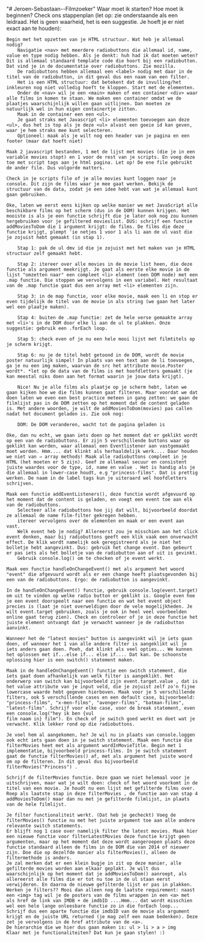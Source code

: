 "# Jeroen-Sebastaan--Filmzoeker" 
Waar moet ik starten? Hoe moet ik beginnen? Check ons stappenplan (let op: zie onderstaande als een leidraad. Het is geen waarheid, het is een suggestie. Je hoeft je er niet exact aan te houden):

    Begin met het opzetten van je HTML structuur. Wat heb je allemaal nodig?
        Navigatie <nav> met meerdere radiobuttons die allemaal id, name, value en type nodig hebben. Als je denkt: huh had ik dat moeten weten? Dit is allemaal standaard template code die hoort bij een radiobutton. Dat vind je in de documentatie over radiobuttons. Zie mozilla.
        De radiobuttons hebben allemaal een <label> nodig met daar in de titel van de radiobutton, in dit geval dus een naam van een filter.
        Het is een HTML structuur: dat betekent dat de invulling/het inkleuren nog niet volledig hoeft te kloppen. Start met de elementen.
        Onder de <nav> wil je een <main> maken of een container <div> waar alle films in komen te staan. We maken een container omdat we de plaatjes waarschijnlijk willen gaan uitlijnen. Dan moeten ze natuurlijk wel in hun eigen containertje zitten.
        Maak in de container een een <ul>.
        Je gaat straks met Javascript <li> elementen toevoegen aan deze <ul>, dus het is top als je deze <ul> alvast een goeie id kan geven, waar je hem straks mee kunt selecteren.
        Optioneel: maak als je wilt nog een header van je pagina en een footer (maar dat hoeft niet)

    Maak 2 javascript bestanden, 1 met de lijst met movies (die je in een variable movies stopt) en 1 voor de rest van je scripts. En voeg deze toe met script tags aan je html pagina. Let op! De ene file gebruikt de ander file. Dus volgorde matters.

    Check in je scripts file of je alle movies kunt loggen naar je console. Dit zijn de films waar je mee gaat werken. Bekijk de structuur van de data, zodat je een idee hebt van wat je allemaal kunt gaan gebruiken.

    Oke, laten we eerst eens kijken op welke manier we met JavaScript alle beschikbare films op het scherm (dus in de DOM) kunnen krijgen. Het mooiste is als je een functie schrijft die je later ook nog zou kunnen hergebruiken voor je gefiltered movieslist. DUS: schrijf een functie addMoviesToDom die 1 argument krijgt: de films. De films die deze functie krijgt, plempt 'ie netjes 1 voor 1 als li aan de ul vast die je zojuist hebt gemaakt (in stap 1).

        Stap 1: pak de ul dmv id die je zojuist met het maken van je HTML structuur zelf gemaakt hebt.

        Stap 2: itereer over alle movies in de movie list heen, die deze functie als argument meekrijgt. Je gaat als eerste elke movie in de lijst "omzetten naar" een compleet <li> element (een DOM node) met een .map functie. Die stoppen we vervolgens in een variabel. Het resultaat van de .map functie gaat dus een array met <li> elementen zijn.

        Stap 3: in de map functie, voor elke movie, maak een li en stop er even tijdelijk de titel van de movie in als string (we gaan het later wel een plaatje maken).

        Stap 4: buiten de .map functie: zet de hele verse gemaakte array met <li>'s in de DOM door elke li aan de ul te plakken. Onze suggestie: gebruik een .forEach loop.

        Stap 5: check even of je nu een hele mooi lijst met filmtitels op je scherm krijgt.

        Stap 6: nu je de titel hebt getoond in de DOM, wordt de movie poster natuurlijk simpel! In plaats van een text aan de li toevoegen, ga je nu een img maken, waarvan de src het attribute movie.Poster wordt*. *let op de data van de films is met hoofdletters gemaakt (je kan meestal niks doen aan het format waarin je jouw data krijgt).

        Nice! Nu je alle films als plaatje op je scherm hebt, laten we gaan kijken hoe we die films kunnen gaat filteren. Maar voordat we dat doen laten we even een best practice meteen in gang zetten: we gaan de filmlijst pas in de DOM zetten op het moment dat de content geladen is. Met andere woorden, je wilt de addMoviesToDom(movies) pas callen nadat het document geladen is. Zie ook nog:

        DOM: De DOM veranderen, wacht tot de pagina geladen is

    Oke, dan nu echt, we gaan iets doen op het moment dat er geklikt wordt op een van de radiobuttons. Er zijn 5 verschillende buttons waar op geklikt kan worden, waar allemaal een Eventlistener aan vastgemaakt moet worden. Hmm.... dat klinkt als herhaaldelijk werk.... Daar houden we niet van ⇒ array methods! Maak alle radiobuttons compleet in je HTML (het moeten er 5 zijn). Geef ze allemaal secuur en consistent juiste waardes voor de type, id, name en value . Het is handig als je die allemaal in lower-case houdt, e.g "princess-films". Dat is prettig werken. De naam in de label tags kun je uiteraard wel hoofdletters schrijven.

    Maak een functie addEventListeners(), deze functie wordt afgevuurd op het moment dat de content is geladen, en voegt een event toe aan elk van de radiobuttons.
        Selecteer alle radiobuttons hoe jij dat wilt, bijvoorbeeld doordat ze allemaal de name film-filter gekregen hebben.
        itereer vervolgens over de elementen en maak er een event aan vast.
        Welk event heb je nodig? Allereerst zou je misschien aan het click event denken, maar bij radiobuttons geeft een klik vaak een onverwacht effect. De klik wordt namelijk ook geregistreerd als je niet het bolletje hebt aangevinkt. Dus: gebruik het change event. Dan gebeurt er pas iets als het bolletje van de radiobutton aan of uit is gevinkt.
        Gebruik console.log() om te checken of je event werkt.

    Maak een functie handleOnChangeEvent() met als argument het woord "event" die afgevuurd wordt als er een change heeft plaatsgevonden bij een van de radiobuttons. Ergo: de radiobutton is aangevinkt.

    In de handleOnChangeEvent() functie, gebruik console.log(event.target) om uit te vinden op welke radio button er geklikt is. Google even hoe je een event doorspeelt naar een functie en wat het event object precies is (laat je niet overweldigen door de vele mogelijkheden. Je wilt event.target gebruiken, zoals je ook in heel veel voorbeelden online gaat terug zien). Check en controleer of je in deze functie het juiste element ontvangt dat je verwacht wanneer je de radiobutton aanvinkt.

    Wanneer het de "latest movies" button is aangevinkt wil je iets gaan doen, of wanneer het 1 van alle andere filter is aangeklikt wil je iets anders gaan doen. Poeh, dat klinkt als veel opties... We kunnen het oplossen met if...else if... else if.... Dat kan. De schoonste oplossing hier is een switch() statement maken.

    Maak in de handleOnChangeEvent() functie een switch statement, die iets gaat doen afhankelijk van welk filter is aangeklikt. Het onderwerp van switch kan bijvoorbeeld zijn event.target.value , dat is het value attribute van je input veld, die je zojuist zelf zo'n fijne lowercase waarde hebt gegeven hierboven. Maak voor je 5 verschillende filters, ook 5 verschillende cases en een default case, bijvoorbeeld: "princess-films", "x-men-films", "avenger-films", "batman-films", "latest-films". Schrijf voor elke case, voor de break statement, even een console.log("hey ik ben {vul
    film naam in} film"). En check of je switch goed werkt en doet wat je verwacht. Klik lekker rond op die radiobuttons.

    Je voel hem al aangekomen, he? Je wil nu in plaats van console.loggen ook echt iets gaan doen in je switch statement. Maak een functie die filterMovies heet met als argument wordInMovieTitle. Begin met 1 implementatie, bijvoorbeeld princess-films. In je switch statement gaat de functie filterMovies() af, met als argument het juiste woord om op de filteren. In dit geval dus bijvoorbeeld filterMovies("Princess") .

    Schrijf de filterMovies functie. Deze gaan we niet helemaal voor je uitschrijven, maar wat je wilt doen: check of het woord voorkomt in de titel van een movie. Je houdt nu een lijst met gefilterde films over. Roep als laatste stap in deze filterMovies , de functie aan van stap 4 addMoviesToDom() maar dan nu met je gefilterde filmlijst, in plaats van de hele filmlijst.

    Je filter functionaliteit werkt. (Dat heb je gecheckt) Voeg de filterMovies() functie nu met het juiste argument toe aan alle andere relevante switch statements.
    Er blijft nog 1 case over namelijk filter the latest movies. Maak hier een nieuwe functie voor filterLatestMovies deze functie krijgt geen argumenten, maar op het moment dat deze wordt aangeroepen plaats deze functie standaard alleen de films in de DOM die van 2014 of nieuwer zijn. Doe die op dezelfde manier als filterMovies(), alleen de filtermethode is anders.
    Je zal merken dat er een klein bugje in zit op deze manier, alle gefilterde movies worden aan elkaar geplakt. Je wilt dus waarschijnlijk op het moment dat je addMoviesToDom() aanroept, als allereerst alle films die er tot nu toe in de ul staan eerst verwijderen. En daarna de nieuwe gefilterde lijst er pas in plakken.
    Werken je filters?? Mooi dan alleen nog de laatste requirement: naast een <img> tag wil je de posters van de films wrappen in een <a> met als href de link van IMDB + de imdbID ....Hmm... dat wordt misschien wel een hele lange onleesbare functie zo in die forEach loop... Schrijf dus een aparte functie die imdbID van de movie als argument krijgt en de juiste URL returned (je mag zelf een naam bedenken). Deze zet je vervolgens in de href attribute van de <a>.
    De hierarchie die we hier dus gaan maken is: ul > li > a > img
    Klaar met je functionaliteiten? Dat kun je gaan stylen! :)
